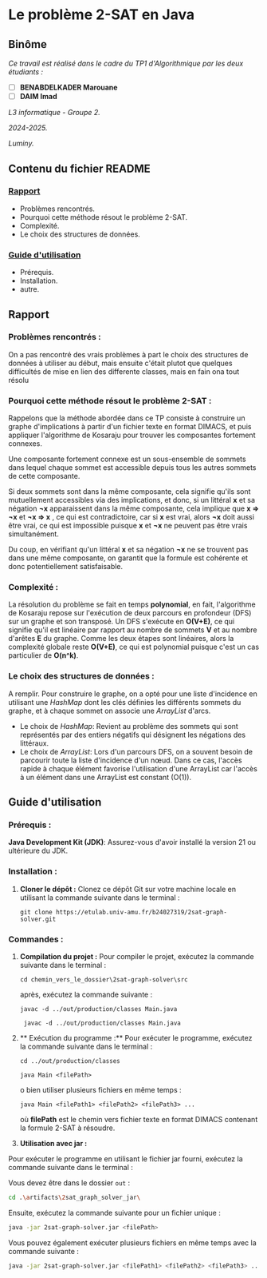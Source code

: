 # Le problème 2-SAT en Java


## Binôme
*Ce travail est réalisé dans le cadre du TP1 d'Algorithmique par les deux étudiants :*

- [ ] **BENABDELKADER Marouane**
- [ ] **DAIM Imad**

*L3 informatique - Groupe 2.*

*2024-2025.*

*Luminy.*


## Contenu du fichier README
### [Rapport](#rapport)
- Problèmes rencontrés.
- Pourquoi cette méthode résout le problème 2-SAT.
- Complexité.
- Le choix des structures de données.

### [Guide d'utilisation](#guide-dutilisation-1)
- Prérequis.
- Installation.
- autre.


## Rapport
### Problèmes rencontrés :
On a pas rencontré des vrais problèmes à part le choix des structures de données à utiliser au début, mais ensuite c'était plutot que quelques difficultés de mise en lien des differente classes, mais en fain ona tout résolu

### Pourquoi cette méthode résout le problème 2-SAT :
Rappelons que la méthode abordée dans ce TP consiste à construire un graphe d'implications à partir d'un fichier texte en format DIMACS, et puis appliquer l'algorithme de Kosaraju pour trouver les composantes fortement connexes.

Une composante fortement connexe est un sous-ensemble de sommets dans lequel chaque sommet est accessible depuis tous les autres sommets de cette composante.

Si deux sommets sont dans la même composante, cela signifie qu'ils sont mutuellement accessibles via des implications, et donc, si un littéral **x** et sa négation **¬x** apparaissent dans la même composante, cela implique que **x => ¬x** et **¬x => x** , ce qui est contradictoire, car si **x** est vrai, alors **¬x** doit aussi être vrai, ce qui est impossible puisque **x** et **¬x** ne peuvent pas être vrais simultanément.

Du coup, en vérifiant qu'un littéral **x** et sa négation **¬x** ne se trouvent pas dans une même composante, on garantit que la formule est cohérente et donc potentiellement satisfaisable.

### Complexité :
La résolution du problème se fait en temps **polynomial**, en fait, l'algorithme de Kosaraju repose sur l'exécution de deux parcours en profondeur (DFS) sur un graphe et son transposé. Un DFS s'exécute en **O(V+E)**, ce qui signifie qu'il est linéaire par rapport au nombre de sommets **V** et au nombre d'arêtes **E** du graphe. Comme les deux étapes sont linéaires, alors la complexité globale reste **O(V+E)**, ce qui est polynomial puisque c'est un cas particulier de **O(n^k)**.

### Le choix des structures de données :
A remplir.
Pour construire le graphe, on a opté pour une liste d'incidence en utilisant une *HashMap* dont les clés définies les différents sommets du graphe, et à chaque sommet on associe une *ArrayList* d'arcs.

- Le choix de *HashMap*: Revient au problème des sommets qui sont représentés par des entiers négatifs qui désignent les négations des littéraux.
- Le choix de *ArrayList*: Lors d'un parcours DFS, on a souvent besoin de parcourir toute la liste d'incidence d'un nœud. Dans ce cas, l'accès rapide à chaque élément favorise l'utilisation d'une ArrayList car l'accès à un élément dans une ArrayList est constant (O(1)).

## Guide d'utilisation
### Prérequis :
**Java Development Kit (JDK)**: Assurez-vous d'avoir installé la version 21 ou ultérieure du JDK.
### Installation :
1. **Cloner le dépôt :**
Clonez ce dépôt Git sur votre machine locale en utilisant la commande suivante dans le terminal :
    ```
    git clone https://etulab.univ-amu.fr/b24027319/2sat-graph-solver.git
    ```


### Commandes :
1. **Compilation du projet :**
   Pour compiler le projet, exécutez la commande suivante dans le terminal :
    ```
    cd chemin_vers_le_dossier\2sat-graph-solver\src
   ```
   après, exécutez la commande suivante :
    ```
    javac -d ../out/production/classes Main.java
    ```
   ```
    javac -d ../out/production/classes Main.java
    ```
2. ** Exécution du programme :**
   Pour exécuter le programme, exécutez la commande suivante dans le terminal :
    ```
    cd ../out/production/classes
    ```
    ```
    java Main <filePath> 
    ```
   o bien utiliser plusieurs fichiers en même temps :
    ```
    java Main <filePath1> <filePath2> <filePath3> ...
    ```
   où **filePath** est le chemin vers fichier texte en format DIMACS contenant la formule 2-SAT à résoudre.

3.  **Utilisation avec jar :**

Pour exécuter le programme en utilisant le fichier jar fourni, exécutez la commande suivante dans le terminal :

Vous devez être dans le dossier `out` :

```bash
cd .\artifacts\2sat_graph_solver_jar\
```

Ensuite, exécutez la commande suivante pour un fichier unique :

```bash
java -jar 2sat-graph-solver.jar <filePath>
```

Vous pouvez également exécuter plusieurs fichiers en même temps avec la commande suivante :

```bash
java -jar 2sat-graph-solver.jar <filePath1> <filePath2> <filePath3> ...
```

